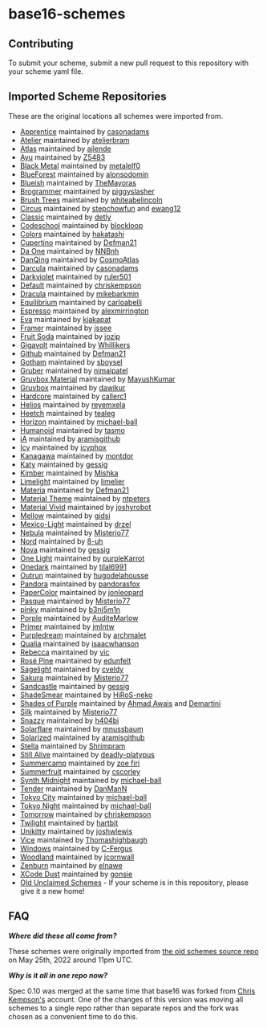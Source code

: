 # base16-schemes

## Contributing

To submit your scheme, submit a new pull request to this repository with your
scheme yaml file.

## Imported Scheme Repositories

These are the original locations all schemes were imported from.

* [Apprentice](https://github.com/casonadams/base16-apprentice-scheme) maintained by [casonadams](https://github.com/casonadams)
* [Atelier](https://github.com/atelierbram/base16-atelier-schemes) maintained by [atelierbram](https://github.com/atelierbram)
* [Atlas](https://github.com/ajlende/base16-atlas-scheme) maintained by [ajlende](https://github.com/ajlende)
* [Ayu](https://github.com/Z5483/base16-ayu-scheme) maintained by [Z5483](https://github.com/Z5483)
* [Black Metal](https://github.com/metalelf0/base16-black-metal-scheme) maintained by [metalelf0](https://github.com/metalelf0)
* [BlueForest](https://github.com/alonsodomin/base16-blueforest-scheme) maintained by [alonsodomin](https://github.com/alonsodomin)
* [Blueish](https://github.com/TheMayoras/base16-blueish-scheme) maintained by [TheMayoras](https://github.com/TheMayoras)
* [Brogrammer](https://github.com/piggyslasher/base16-brogrammer-scheme) maintained by [piggyslasher](https://github.com/piggyslasher)
* [Brush Trees](https://github.com/whiteabelincoln/base16-brushtrees-scheme) maintained by [whiteabelincoln](https://github.com/whiteabelincoln)
* [Circus](https://github.com/stepchowfun/base16-circus-scheme) maintained by [stepchowfun](https://github.com/stepchowfun) and [ewang12](https://github.com/ewang12)
* [Classic](https://github.com/detly/base16-classic-scheme) maintained by [detly](https://github.com/detly)
* [Codeschool](https://github.com/blockloop/base16-codeschool-scheme) maintained by [blockloop](https://github.com/blockloop)
* [Colors](https://github.com/hakatashi/base16-colors-scheme) maintained by [hakatashi](https://github.com/hakatashi)
* [Cupertino](https://github.com/Defman21/base16-cupertino) maintained by [Defman21](https://github.com/Defman21)
* [Da One](https://github.com/NNBnh/base16-da-one-schemes) maintained by [NNBnh](https://github.com/NNBnh)
* [DanQing](https://github.com/CosmosAtlas/base16-danqing-scheme) maintained by [CosmoAtlas](https://github.com/CosmosAtlas)
* [Darcula](https://github.com/casonadams/base16-darcula-scheme) maintained by [casonadams](https://github.com/casonadams)
* [Darkviolet](https://github.com/ruler501/base16-darkviolet-scheme) maintained by [ruler501](https://github.com/ruler501)
* [Default](https://github.com/chriskempson/base16-default-scheme) maintained by [chriskempson](https://github.com/chriskempson)
* [Dracula](https://github.com/dracula/base16-dracula-scheme) maintained by [mikebarkmin](https://github.com/mikebarkmin)
* [Equilibrium](https://github.com/carloabelli/base16-equilibrium-scheme) maintained by [carloabelli](https://github.com/carloabelli)
* [Espresso](https://github.com/alexmirrington/base16-espresso-scheme) maintained by [alexmirrington](https://github.com/alexmirrington)
* [Eva](https://github.com/kjakapat/base16-eva-scheme) maintained by [kjakapat](https://github.com/kjakapat)
* [Framer](https://github.com/jssee/base16-framer-scheme) maintained by [jssee](https://github.com/jssee)
* [Fruit Soda](https://github.com/jozip/base16-fruit-soda-scheme) maintained by [jozip](https://github.com/jozip)
* [Gigavolt](https://github.com/Whillikers/base16-gigavolt-scheme) maintained by [Whillikers](https://github.com/Whillikers)
* [Github](https://github.com/Defman21/base16-github-scheme) maintained by [Defman21](https://github.com/Defman21)
* [Gotham](https://github.com/sboysel/base16-gotham-scheme) maintained by [sboysel](https://github.com/sboysel)
* [Gruber](https://github.com/nimaipatel/base16-gruber) maintained by [nimaipatel](https://github.com/nimaipatel)
* [Gruvbox Material](https://github.com/MayushKumar/base16-gruvbox-material-scheme) maintained by [MayushKumar](https://github.com/MayushKumar)
* [Gruvbox](https://github.com/dawikur/base16-gruvbox-scheme) maintained by [dawikur](https://github.com/dawikur)
* [Hardcore](https://github.com/callerc1/base16-hardcore-scheme) maintained by [callerc1](https://github.com/callerc1)
* [Helios](https://github.com/reyemxela/base16-helios-scheme) maintained by [reyemxela](https://github.com/reyemxela)
* [Heetch](https://github.com/tealeg/base16-heetch-scheme) maintained by [tealeg](https://github.com/tealeg)
* [Horizon](https://git.michaelball.name/base16-horizon-scheme) maintained by [michael-ball](https://git.michaelball.name)
* [Humanoid](https://github.com/humanoid-colors/base16-humanoid-schemes) maintained by [tasmo](https://github.com/tasmo)
* [iA](https://github.com/aramisgithub/base16-ia-scheme) maintained by [aramisgithub](https://github.com/aramisgithub)
* [Icy](https://github.com/icyphox/base16-icy-scheme) maintained by [icyphox](https://github.com/icyphox)
* [Kanagawa](https://github.com/montdor/base16-kanagawa-theme) maintained by [montdor](https://github.com/montdor)
* [Katy](https://github.com/gessig/base16-katy-scheme) maintained by [gessig](https://github.com/gessig)
* [Kimber](https://github.com/akhsiM/base16-kimber-scheme) maintained by [Mishka](https://github.com/akhsiM)
* [Limelight](https://github.com/limelier/base16-limelight-scheme) maintained by [limelier](https://github.com/limelier)
* [Materia](https://github.com/Defman21/base16-materia) maintained by [Defman21](https://github.com/Defman21)
* [Material Theme](https://github.com/ntpeters/base16-materialtheme-scheme) maintained by [ntpeters](https://github.com/ntpeters)
* [Material Vivid](https://github.com/joshyrobot/base16-material-vivid-scheme) maintained by [joshyrobot](https://github.com/joshyrobot)
* [Mellow](https://github.com/gidsi/base16-mellow-scheme) maintained by [gidsi](https://github.com/gidsi)
* [Mexico-Light](https://github.com/drzel/base16-mexico-light-scheme) maintained by [drzel](https://github.com/drzel)
* [Nebula](https://github.com/Misterio77/base16-nebula-scheme) maintained by [Misterio77](https://github.com/Misterio77)
* [Nord](https://github.com/8-uh/base16-nord-scheme) maintained by [8-uh](https://github.com/8-uh)
* [Nova](https://github.com/gessig/base16-nova-scheme) maintained by [gessig](https://github.com/gessig)
* [One Light](https://github.com/purpleKarrot/base16-one-light-scheme) maintained by [purpleKarrot](https://github.com/purpleKarrot)
* [Onedark](https://github.com/tilal6991/base16-onedark-scheme) maintained by [tilal6991](https://github.com/tilal6991)
* [Outrun](https://github.com/hugodelahousse/base16-outrun-schemes) maintained by [hugodelahousse](https://github.com/hugodelahousse)
* [Pandora](https://github.com/pandorasfox/base16-pandora-scheme) maintained by [pandorasfox](https://github.com/pandorasfox)
* [PaperColor](https://github.com/jonleopard/base16-papercolor-scheme) maintained by [jonleopard](https://github.com/jonleopard)
* [Pasque](https://github.com/Misterio77/base16-pasque-scheme) maintained by [Misterio77](https://github.com/Misterio77)
* [pinky](https://github.com/b3nj5m1n/base16-pinky-scheme) maintained by [b3nj5m1n](https://github.com/b3nj5m1n)
* [Porple](https://github.com/AuditeMarlow/base16-porple-scheme) maintained by [AuditeMarlow](https://github.com/AuditeMarlow)
* [Primer](https://github.com/jmlntw/base16-primer-scheme) maintained by [jmlntw](https://github.com/jmlntw)
* [Purpledream](https://github.com/archmalet/base16-purpledream-scheme) maintained by [archmalet](https://github.com/archmalet)
* [Qualia](https://github.com/isaacwhanson/base16-qualia-scheme) maintained by [isaacwhanson](https://github.com/isaacwhanson)
* [Rebecca](https://github.com/vic/base16-rebecca) maintained by [vic](https://github.com/vic)
* [Rosé Pine](https://github.com/edunfelt/base16-rose-pine-scheme) maintained by [edunfelt](https://github.com/edunfelt)
* [Sagelight](https://github.com/cveldy/base16-sagelight-scheme) maintained by [cveldy](https://github.com/cveldy)
* [Sakura](https://github.com/Misterio77/base16-sakura-scheme) maintained by [Misterio77](https://github.com/Misterio77)
* [Sandcastle](https://github.com/gessig/base16-sandcastle-scheme) maintained by [gessig](https://github.com/gessig)
* [ShadeSmear](https://github.com/HiRoS-neko/base16-shadesmear-scheme) maintained by [HiRoS-neko](https://github.com/HiRoS-neko)
* [Shades of Purple](https://github.com/ahmadawais/base16-shades-of-purple) maintained by [Ahmad Awais](https://github.com/ahmadawais) and [Demartini](https://github.com/demartini)
* [Silk](https://github.com/Misterio77/base16-silk-scheme) maintained by [Misterio77](https://github.com/misterio77)
* [Snazzy](https://github.com/h404bi/base16-snazzy-scheme) maintained by [h404bi](https://github.com/h404bi)
* [Solarflare](https://github.com/mnussbaum/base16-solarflare-scheme) maintained by [mnussbaum](https://github.com/mnussbaum)
* [Solarized](https://github.com/aramisgithub/base16-solarized-scheme) maintained by [aramisgithub](https://github.com/aramisgithub)
* [Stella](https://github.com/Shrimpram/base16-stella-scheme) maintained by [Shrimpram](https://github.com/shrimpram/)
* [Still Alive](https://github.com/deadly-platypus/base16-still-alive-scheme) maintained by [deadly-platypus](https://github.com/deadly-platypus)
* [Summercamp](https://github.com/zoefiri/base16-summercamp) maintained by [zoe firi](https://github.com/zoefiri)
* [Summerfruit](https://github.com/cscorley/base16-summerfruit-scheme) maintained by [cscorley](https://github.com/cscorley)
* [Synth Midnight](https://git.michaelball.name/base16-synth-midnight-scheme) maintained by [michael-ball](https://git.michaelball.name)
* [Tender](https://github.com/DanManN/base16-tender-scheme) maintained by [DanManN](https://github.com/DanManN)
* [Tokyo City](https://git.michaelball.name/gid/base16-tokyo-city-scheme) maintained by [michael-ball](https://git.michaelball.name)
* [Tokyo Night](https://git.michaelball.name/gid/base16-tokyo-night-scheme) maintained by [michael-ball](https://git.michaelball.name)
* [Tomorrow](https://github.com/chriskempson/base16-tomorrow-scheme) maintained by [chriskempson](https://github.com/chriskempson)
* [Twilight](https://github.com/hartbit/base16-twilight-scheme) maintained by [hartbit](https://github.com/hartbit)
* [Unikitty](https://github.com/joshwlewis/base16-unikitty) maintained by [joshwlewis](https://github.com/joshwlewis)
* [Vice](https://github.com/Thomashighbaugh/base16-vice-scheme) maintained by [Thomashighbaugh](https://github.com/Thomashighbaugh)
* [Windows](https://github.com/C-Fergus/base16-windows-scheme) maintained by [C-Fergus](https://github.com/C-Fergus)
* [Woodland](https://github.com/jcornwall/base16-woodland-scheme) maintained by [jcornwall](https://github.com/jcornwall)
* [Zenburn](https://github.com/elnawe/base16-zenburn-scheme) maintained by [elnawe](https://github.com/elnawe)
* [XCode Dust](https://github.com/gonsie/base16-xcode-dusk-scheme) maintained by [gonsie](https://github.com/gonsie)
* [Old Unclaimed Schemes](https://github.com/chriskempson/base16-unclaimed-schemes) - If your scheme is in this repository, please give it a new home!

## FAQ

***Where did these all come from?***

These schemes were originally imported from [the old schemes source repo](https://github.com/chriskempson/base16-schemes-source) on May 25th, 2022 around 11pm UTC.

***Why is it all in one repo now?***

Spec 0.10 was merged at the same time that base16 was forked from [Chris Kempson's](https://github.com/chriskempson) account. One of the changes of this version was moving all schemes to a single repo rather than separate repos and the fork was chosen as a convenient time to do this.
